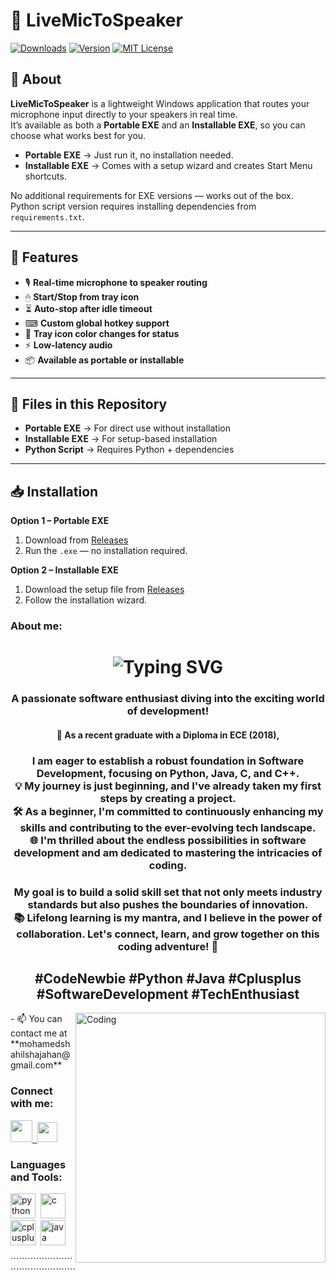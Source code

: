 # 🎤 LiveMicToSpeaker 

[![Downloads](https://img.shields.io/github/downloads/mohamedshahilshajahan/Live-Mic-To-Speaker/total?color=brightgreen&style=for-the-badge)](https://github.com/mohamedshahilshajahan/Live-Mic-To-Speaker/releases)
[![Version](https://img.shields.io/github/v/release/mohamedshahilshajahan/Live-Mic-To-Speaker?style=for-the-badge&color=blue)](https://github.com/mohamedshahilshajahan/Live-Mic-To-Speaker/releases)
[![MIT License](https://img.shields.io/badge/License-MIT-yellow.svg?style=for-the-badge)](LICENSE)

## 📌 About
**LiveMicToSpeaker** is a lightweight Windows application that routes your microphone input directly to your speakers in real time.  
It’s available as both a **Portable EXE** and an **Installable EXE**, so you can choose what works best for you.  
- **Portable EXE** → Just run it, no installation needed.  
- **Installable EXE** → Comes with a setup wizard and creates Start Menu shortcuts.  

No additional requirements for EXE versions — works out of the box.  
Python script version requires installing dependencies from `requirements.txt`.

---

## 🚀 Features
- 🎙 **Real-time microphone to speaker routing**  
- 🖱 **Start/Stop from tray icon**  
- ⏳ **Auto-stop after idle timeout**  
- ⌨ **Custom global hotkey support**  
- 🎨 **Tray icon color changes for status**  
- ⚡ **Low-latency audio**  
- 📦 **Available as portable or installable**  

---

## 📂 Files in this Repository
- **Portable EXE** → For direct use without installation  
- **Installable EXE** → For setup-based installation  
- **Python Script** → Requires Python + dependencies

---

## 📥 Installation
**Option 1 – Portable EXE**
1. Download from [Releases]([https://github.com/mohamedshahilshajahan/LiveMicToSpeaker/releases](https://github.com/mohamedshahilshajahan/Live-Mic-To-Speaker/releases/download/LiveMictoSpeaker/LMTS_Portable.exe))
2. Run the `.exe` — no installation required.

**Option 2 – Installable EXE**
1. Download the setup file from [Releases]([https://github.com/mohamedshahilshajahan/LiveMicToSpeaker/releases](https://github.com/mohamedshahilshajahan/Live-Mic-To-Speaker/releases/download/LiveMictoSpeaker/LMTS_Setup.exe))
2. Follow the installation wizard.

<h3>About me:</h3> <h1 align="center" href="https://git.io/typing-svg"><img src="https://readme-typing-svg.demolab.com?font=Fira+Code&weight=600&size=30&pause=1000&color=F7DC00&center=true&vCenter=true&random=false&width=550&height=32&lines=Hi+%F0%9F%91%8B%2C+I'm+Mohamed+Shahil" alt="Typing SVG" /></h1> <h3 align="center">A passionate software enthusiast diving into the exciting world of development!<br> <h4 align="center">🚀 As a recent graduate with a Diploma in ECE (2018),</h4> <h3 align="center">I am eager to establish a robust foundation in Software Development, focusing on Python, Java, C, and C++.<br> 💡 My journey is just beginning, and I've already taken my first steps by creating a project.<br> 🛠️ As a beginner, I'm committed to continuously enhancing my skills and contributing to the ever-evolving tech landscape.<br> 🌐 I'm thrilled about the endless possibilities in software development and am dedicated to mastering the intricacies of coding.</h3> <h3 align="center">My goal is to build a solid skill set that not only meets industry standards but also pushes the boundaries of innovation.<br> 📚 Lifelong learning is my mantra, and I believe in the power of collaboration. Let's connect, learn, and grow together on this coding adventure! 🤝 </h3> <h2 align="center"> #CodeNewbie #Python #Java #Cplusplus #SoftwareDevelopment #TechEnthusiast</h2>  </p> <img align="right" alt="Coding" width="400" src="https://cdn.dribbble.com/users/1162077/screenshots/3848914/programmer.gif"> - 📫 You can contact me at **mohamedshahilshajahan@gmail.com** <h3 align="left">Connect with me:</h3> <p align="left"> <a href="https://www.linkedin.com/in/mohamedshahilshajahan" target="_blank" rel="noreferrer"> <picture> <source media="(prefers-color-scheme: dark)" srcset="https://i.postimg.cc/02ZQ9ft7/linkedin-dark.png" /> <source media="(prefers-color-scheme: light)" srcset="https://i.postimg.cc/XvKFcFjL/linkedin.png" /> <img src="https://i.postimg.cc/XvKFcFjL/linkedin.png" width="35" height=auto />&nbsp; </picture> </a><a href="https://www.github.com/mohamedshahilshajahan" target="_blank" rel="noreferrer"> <picture> <source media="(prefers-color-scheme: dark)" srcset="https://i.postimg.cc/Bn6vbKyk/github-dark.png" /> <source media="(prefers-color-scheme: light)" srcset="https://i.postimg.cc/LsFL1vph/github.png" /> <img src="https://i.postimg.cc/LsFL1vph/github.png" width="32" height="32" /> </picture> </a> </p> <h3 align="left">Languages and Tools:</h3> <p align="left"> <img src="https://i.postimg.cc/T20MSVXB/python.png" alt="python" width="40" height=auto/>&nbsp;&nbsp;<img src="https://i.postimg.cc/DZdk7s4J/c.png" alt="c" width="40" height=auto/>&nbsp;&nbsp;<img src="https://i.postimg.cc/br37thTq/cplus.png" alt="cplusplus" width="40" height=auto/>&nbsp;&nbsp;<img src="https://i.postimg.cc/0jkgjQ7t/java.png" alt="java" width="40" height=auto/> </p> `````````````````````````````````````````````
